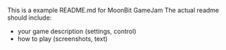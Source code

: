 This is a example README.md for MoonBit GameJam The actual readme should include:

- your game description (settings, control)
- how to play (screenshots, text)